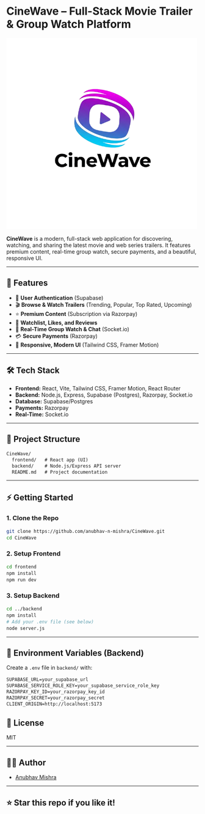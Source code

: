 # CineWave – Full-Stack Movie Trailer & Group Watch Platform

![CineWave Banner](frontend/public/cinewave.png)

**CineWave** is a modern, full-stack web application for discovering, watching, and sharing the latest movie and web series trailers. It features premium content, real-time group watch, secure payments, and a beautiful, responsive UI.

---

## 🚀 Features

- 🔑 **User Authentication** (Supabase)
- 🎬 **Browse & Watch Trailers** (Trending, Popular, Top Rated, Upcoming)
- ⭐ **Premium Content** (Subscription via Razorpay)
- 📝 **Watchlist, Likes, and Reviews**
- 👥 **Real-Time Group Watch & Chat** (Socket.io)
- 💳 **Secure Payments** (Razorpay)
- 📱 **Responsive, Modern UI** (Tailwind CSS, Framer Motion)

---

## 🛠️ Tech Stack

- **Frontend:** React, Vite, Tailwind CSS, Framer Motion, React Router
- **Backend:** Node.js, Express, Supabase (Postgres), Razorpay, Socket.io
- **Database:** Supabase/Postgres
- **Payments:** Razorpay
- **Real-Time:** Socket.io

---

## 📁 Project Structure

```
CineWave/
  frontend/   # React app (UI)
  backend/    # Node.js/Express API server
  README.md   # Project documentation
```

---

## ⚡ Getting Started

### 1. Clone the Repo
```bash
git clone https://github.com/anubhav-n-mishra/CineWave.git
cd CineWave
```

### 2. Setup Frontend
```bash
cd frontend
npm install
npm run dev
```

### 3. Setup Backend
```bash
cd ../backend
npm install
# Add your .env file (see below)
node server.js
```

---

## 🔑 Environment Variables (Backend)
Create a `.env` file in `backend/` with:
```
SUPABASE_URL=your_supabase_url
SUPABASE_SERVICE_ROLE_KEY=your_supabase_service_role_key
RAZORPAY_KEY_ID=your_razorpay_key_id
RAZORPAY_SECRET=your_razorpay_secret
CLIENT_ORIGIN=http://localhost:5173
```




## 📄 License
MIT

---

## 🙋‍♂️ Author
- [Anubhav Mishra](https://github.com/anubhav-n-mishra)

---

## ⭐️ Star this repo if you like it!
